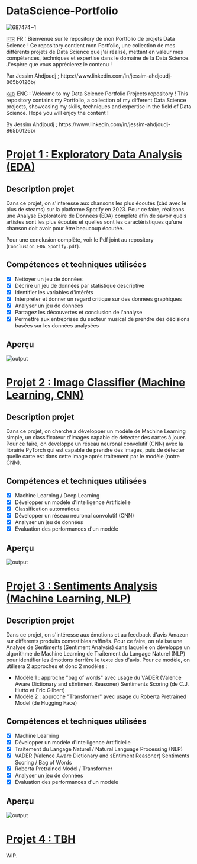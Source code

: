 # DataScience-Portfolio

![687474~1](https://github.com/JessAhdj/DataScience-Portfolio/assets/128965546/f6af4023-aa6f-4257-80e5-9b4faa79a150)

🇫🇷 FR :
Bienvenue sur le repository de mon Portfolio de projets Data Science ! Ce repository contient mon Portfolio, une collection de mes différents projets de Data Science que j'ai réalisé, mettant en valeur mes compétences, techniques et expertise dans le domaine de la Data Science. J'espère que vous apprécierez le contenu !
<p> Par Jessim Ahdjoudj ; https://www.linkedin.com/in/jessim-ahdjoudj-865b0126b/ </p>

🇬🇧 ENG :
Welcome to my Data Science Portfolio Projects repository ! This repository contains my Portfolio, a collection of my different Data Science projects, showcasing my skills, techniques and expertise in the field of Data Science. Hope you will enjoy the content !
<p> By Jessim Ahdjoudj ; https://www.linkedin.com/in/jessim-ahdjoudj-865b0126b/ </p>

# [Projet 1 : Exploratory Data Analysis (EDA)](https://github.com/JessAhdj/DataScience-Portfolio/tree/main/Projet%201)
## Description projet
Dans ce projet, on s'interesse aux chansons les plus écoutés (càd avec le plus de steams) sur la platforme Spotify en 2023. Pour ce faire, réalisons une Analyse Exploratoire de Données (EDA) complète afin de savoir quels artistes sont les plus écoutés et quelles sont les caractéristiques qu'une chanson doit avoir pour être beaucoup écoutée.

Pour une conclusion complète, voir le Pdf joint au repository (`Conclusion_EDA_Spotify.pdf`).

## Compétences et techniques utilisées
- [x] Nettoyer un jeu de données
- [x] Décrire un jeu de données par statistique descriptive
- [x] Identifier les variables d'intérêts
- [x] Interpréter et donner un regard critique sur des données graphiques
- [x] Analyser un jeu de données
- [x] Partagez les découvertes et conclusion de l'analyse
- [x] Permettre aux entreprises du secteur musical de prendre des décisions basées sur les données analysées

## Aperçu
![output](https://github.com/JessAhdj/DataScience-Portfolio/assets/128965546/d6255d7b-7e44-46d0-ad59-4d2be5d620be)

# [Projet 2 : Image Classifier (Machine Learning, CNN)](https://github.com/JessAhdj/DataScience-Portfolio/tree/main/Projet%202)
## Description projet
Dans ce projet, on cherche à développer un modèle de Machine Learning simple, un classificateur d'images capable de détecter des cartes à jouer. Pour ce faire, on développe un réseau neuronal convolutif (CNN) avec la librairie PyTorch qui est capable de prendre des images, puis de détecter quelle carte est dans cette image après traitement par le modèle (notre CNN).

## Compétences et techniques utilisées
- [x] Machine Learning / Deep Learning
- [X] Développer un modèle d'Intelligence Artificielle
- [X] Classification automatique
- [x] Développer un réseau neuronal convolutif (CNN)
- [x] Analyser un jeu de données
- [X] Evaluation des performances d'un modèle

## Aperçu
![output](https://github.com/JessAhdj/DataScience-Portfolio/assets/128965546/23fd738c-a710-4e6d-a43f-fe481ff8a149)

# [Projet 3 : Sentiments Analysis (Machine Learning, NLP)](https://github.com/JessAhdj/DataScience-Portfolio/tree/main/Projet%203)
## Description projet
Dans ce projet, on s'intéresse aux émotions et au feedback d'avis Amazon sur différents produits comestibles raffinés. Pour ce faire, on réalise une Analyse de Sentiments (Sentiment Analysis) dans laquelle on développe un algorithme de Machine Learning de Traitement du Langage Naturel (NLP) pour identifier les émotions derrière le texte des d'avis. Pour ce modèle, on utilisera 2 approches et donc 2 modèles : 
- Modèle 1 : approche "bag of words" avec usage du VADER (Valence Aware Dictionary and sEntiment Reasoner) Sentiments Scoring (de C.J. Hutto et Eric Gilbert)
- Modèle 2 : approche "Transformer" avec usage du Roberta Pretrained Model (de Hugging Face)

## Compétences et techniques utilisées
- [x] Machine Learning
- [X] Développer un modèle d'Intelligence Artificielle
- [X] Traitement du Langage Naturel / Natural Language Processing (NLP)
- [x] VADER (Valence Aware Dictionary and sEntiment Reasoner) Sentiments Scoring / Bag of Words
- [X] Roberta Pretrained Model / Transformer
- [x] Analyser un jeu de données
- [X] Evaluation des performances d'un modèle

## Aperçu
![output](https://github.com/JessAhdj/DataScience-Portfolio/assets/128965546/b9b0e7bc-4947-4d03-be69-6dfe258d2da3)

# [Projet 4 : TBH](https://github.com/JessAhdj/DataScience-Portfolio/tree/main/Projet%204)
<p> WIP. </p>

